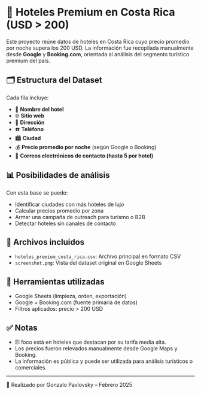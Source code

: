 # 🏨 Hoteles Premium en Costa Rica (USD > 200)

Este proyecto reúne datos de hoteles en Costa Rica cuyo precio promedio por noche supera los 200 USD. La información fue recopilada manualmente desde **Google** y **Booking.com**, orientada al análisis del segmento turístico premium del país.

## 🗂️ Estructura del Dataset

Cada fila incluye:
- 🏨 **Nombre del hotel**
- 🌐 **Sitio web**
- 📍 **Dirección**
- ☎️ **Teléfono**
- 🏙️ **Ciudad**
- 💰 **Precio promedio por noche** (según Google o Booking)
- 📧 **Correos electrónicos de contacto (hasta 5 por hotel)**

## 📊 Posibilidades de análisis

Con esta base se puede:
- Identificar ciudades con más hoteles de lujo
- Calcular precios promedio por zona
- Armar una campaña de outreach para turismo o B2B
- Detectar hoteles sin canales de contacto

## 📁 Archivos incluidos

- `hoteles_premium_costa_rica.csv`: Archivo principal en formato CSV
- `screenshot.png`: Vista del dataset original en Google Sheets

## 🔧 Herramientas utilizadas

- Google Sheets (limpieza, orden, exportación)
- Google + Booking.com (fuente primaria de datos)
- Filtros aplicados: precio > 200 USD

## ✅ Notas

- El foco está en hoteles que destacan por su tarifa media alta.
- Los precios fueron relevados manualmente desde Google Maps y Booking.
- La información es pública y puede ser utilizada para análisis turísticos o comerciales.

---
📌 Realizado por Gonzalo Pavlovsky – Febrero 2025
